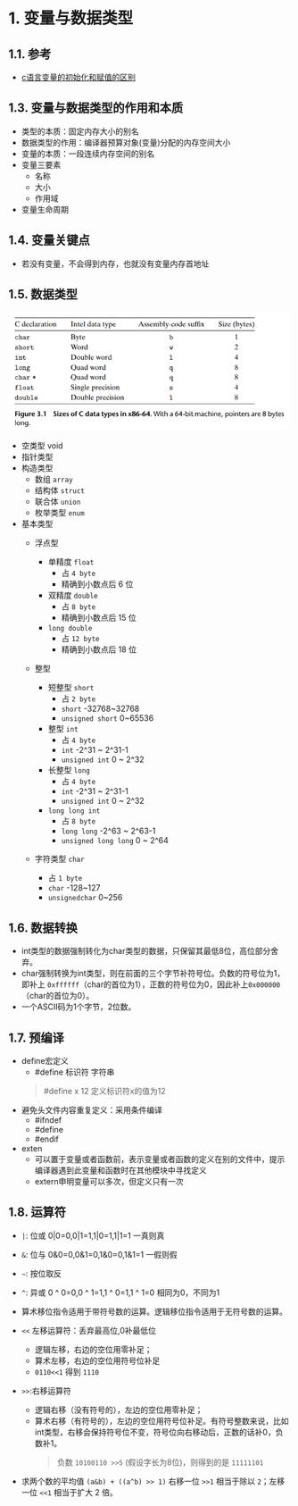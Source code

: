 <!--
 * @Author: JohnJeep
 * @Date: 2019-08-22 11:28:29
 * @LastEditTime: 2021-02-22 09:22:00
 * @LastEditors: Please set LastEditors
 * @Description: 变量与数据类型
--> 
# 1. 变量与数据类型
## 1.1. 参考
- [c语言变量的初始化和赋值的区别](https://blog.csdn.net/Com_ma/article/details/78546846)


## 1.3. 变量与数据类型的作用和本质
- 类型的本质：固定内存大小的别名
- 数据类型的作用：编译器预算对象(变量)分配的内存空间大小
- 变量的本质：一段连续内存空间的别名
- 变量三要素
  - 名称
  - 大小
  - 作用域
- 变量生命周期


## 1.4. 变量关键点
- 若没有变量，不会得到内存，也就没有变量内存首地址


## 1.5. 数据类型
<img src="./figures/C语言数据类型.png">

 - 空类型  void
  - 指针类型
  - 构造类型
    - 数组     `array`
    - 结构体   `struct`
    - 联合体   `union`
    - 枚举类型 `enum`
  - 基本类型
    - 浮点型
      - 单精度 `float`
        - 占 `4 byte`
        - 精确到小数点后 6 位
      - 双精度 `double`
        - 占 `8 byte`
        - 精确到小数点后 15 位
      - `long double`
        - 占 `12 byte`
        - 精确到小数点后 18 位
    - 整型
      - 短整型 `short`
        - 占 `2 byte`
        - `short`  -32768~32768 
        - `unsigned short`     0~65536 
      - 整型   `int`
        - 占 `4 byte`
        - `int`                   -2^31 ~ 2^31-1
        - `unsigned int`          0 ~ 2^32
      - 长整型 `long`   
        - 占 `4 byte`
        - `int`                   -2^31 ~ 2^31-1
        - `unsigned int`          0 ~ 2^32
      - `long long int` 
        - 占 `8 byte`
        - `long long`            -2^63 ~ 2^63-1
        - `unsigned long long`   0 ~ 2^64

    - 字符类型 `char`   
      - 占 `1 byte`
      - `char`    -128~127
      - `unsignedchar`      0~256


## 1.6. 数据转换
- int类型的数据强制转化为char类型的数据，只保留其最低8位，高位部分舍弃。
- char强制转换为int类型，则在前面的三个字节补符号位。负数的符号位为1，即补上 `0xffffff`（char的首位为1），正数的符号位为0，因此补上`0x000000`（char的首位为0）。
- 一个ASCII码为1个字节，2位数。


## 1.7. 预编译
- define宏定义
  - #define 标识符 字符串
  > #define x 12   定义标识符x的值为12
- 避免头文件内容重复定义：采用条件编译
  - #ifndef
  - #define
  - #endif
- exten 
  - 可以置于变量或者函数前，表示变量或者函数的定义在别的文件中，提示编译器遇到此变量和函数时在其他模块中寻找定义
  - extern申明变量可以多次，但定义只有一次


## 1.8. 运算符
- `|`: 位或  0|0=0,0|1=1,1|0=1,1|1=1   一真则真
- `&`: 位与  0&0=0,0&1=0,1&0=0,1&1=1   一假则假
- `~`: 按位取反
- `^`: 异或  0 ^ 0=0,0 ^ 1=1,1 ^ 0=1,1 ^ 1=0     相同为0，不同为1
- 算术移位指令适用于带符号数的运算。逻辑移位指令适用于无符号数的运算。 
- `<<` 左移运算符：丢弃最高位,0补最低位
  - 逻辑左移，右边的空位用零补足；
  - 算术左移，右边的空位用符号位补足
  - `0110<<1` 得到 `1110`
- `>>`:右移运算符
  - 逻辑右移（没有符号的），左边的空位用零补足；
  - 算术右移（有符号的），左边的空位用符号位补足。有符号整数来说，比如int类型，右移会保持符号位不变，符号位向右移动后，正数的话补0，负数补1。
    > 负数 `10100110 >>5` (假设字长为8位)，则得到的是 `11111101` 

- 求两个数的平均值 `(a&b) + ((a^b) >> 1)` 右移一位 `>>1` 相当于除以 `2`；左移一位 `<<1` 相当于扩大 2 倍。

